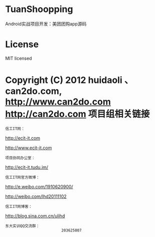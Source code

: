 ﻿TuanShoopping
==================

Android实战项目开发：美团团购app源码

License
=================
MIT licensed

Copyright (C) 2012 huidaoli 、can2do.com, http://www.can2do.com http://can2do.com
项目组相关链接
==========================================================================================================================
    信工IT网：
http://ecit-it.com
            
http://www.ecit-it.com

    项目协同办公室：
http://ecit-it.tudu.im/

    信工IT网官方微博：
http://e.weibo.com/1910620900/ 
                
http://weibo.com/lhd20111102

    信工IT网博客：
http://blog.sina.com.cn/ulihd


    东大实训QQ交流群：
                             203625807
